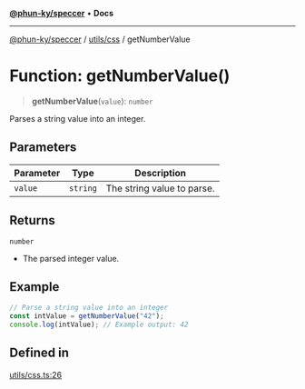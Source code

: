 [**@phun-ky/speccer**](../../../README.md) • **Docs**

***

[@phun-ky/speccer](../../../README.md) / [utils/css](../README.md) / getNumberValue

# Function: getNumberValue()

> **getNumberValue**(`value`): `number`

Parses a string value into an integer.

## Parameters

| Parameter | Type | Description |
| ------ | ------ | ------ |
| `value` | `string` | The string value to parse. |

## Returns

`number`

- The parsed integer value.

## Example

```ts
// Parse a string value into an integer
const intValue = getNumberValue("42");
console.log(intValue); // Example output: 42
```

## Defined in

[utils/css.ts:26](https://github.com/phun-ky/speccer/blob/main/src/utils/css.ts#L26)
